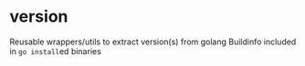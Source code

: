 # version
Reusable wrappers/utils to extract version(s) from golang Buildinfo included in `go install`ed binaries
